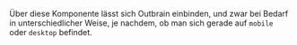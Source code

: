Über diese Komponente lässt sich Outbrain einbinden, und zwar bei Bedarf in unterschiedlicher Weise, je nachdem, ob man sich gerade auf `mobile` oder `desktop` befindet.